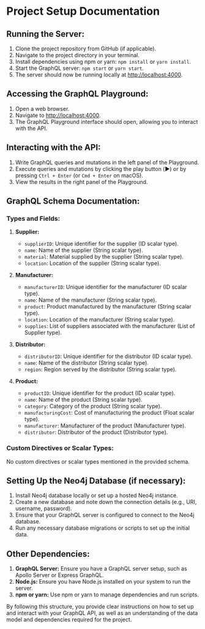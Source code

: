 # Project Setup Documentation

## Running the Server:
1. Clone the project repository from GitHub (if applicable).
2. Navigate to the project directory in your terminal.
3. Install dependencies using npm or yarn: `npm install` or `yarn install`.
4. Start the GraphQL server: `npm start` or `yarn start`.
5. The server should now be running locally at [http://localhost:4000](http://localhost:4000).

## Accessing the GraphQL Playground:
1. Open a web browser.
2. Navigate to [http://localhost:4000](http://localhost:4000).
3. The GraphQL Playground interface should open, allowing you to interact with the API.

## Interacting with the API:
1. Write GraphQL queries and mutations in the left panel of the Playground.
2. Execute queries and mutations by clicking the play button (▶️) or by pressing `Ctrl + Enter` (or `Cmd + Enter` on macOS).
3. View the results in the right panel of the Playground.

## GraphQL Schema Documentation:

### Types and Fields:

1. **Supplier:**
   - `supplierID`: Unique identifier for the supplier (ID scalar type).
   - `name`: Name of the supplier (String scalar type).
   - `material`: Material supplied by the supplier (String scalar type).
   - `location`: Location of the supplier (String scalar type).

2. **Manufacturer:**
   - `manufacturerID`: Unique identifier for the manufacturer (ID scalar type).
   - `name`: Name of the manufacturer (String scalar type).
   - `product`: Product manufactured by the manufacturer (String scalar type).
   - `location`: Location of the manufacturer (String scalar type).
   - `supplies`: List of suppliers associated with the manufacturer (List of Supplier type).

3. **Distributor:**
   - `distributorID`: Unique identifier for the distributor (ID scalar type).
   - `name`: Name of the distributor (String scalar type).
   - `region`: Region served by the distributor (String scalar type).

4. **Product:**
   - `productID`: Unique identifier for the product (ID scalar type).
   - `name`: Name of the product (String scalar type).
   - `category`: Category of the product (String scalar type).
   - `manufacturingCost`: Cost of manufacturing the product (Float scalar type).
   - `manufacturer`: Manufacturer of the product (Manufacturer type).
   - `distributor`: Distributor of the product (Distributor type).

### Custom Directives or Scalar Types:
No custom directives or scalar types mentioned in the provided schema.

## Setting Up the Neo4j Database (if necessary):
1. Install Neo4j database locally or set up a hosted Neo4j instance.
2. Create a new database and note down the connection details (e.g., URI, username, password).
3. Ensure that your GraphQL server is configured to connect to the Neo4j database.
4. Run any necessary database migrations or scripts to set up the initial data.

## Other Dependencies:
1. **GraphQL Server:** Ensure you have a GraphQL server setup, such as Apollo Server or Express GraphQL.
2. **Node.js:** Ensure you have Node.js installed on your system to run the server.
3. **npm or yarn:** Use npm or yarn to manage dependencies and run scripts.

By following this structure, you provide clear instructions on how to set up and interact with your GraphQL API, as well as an understanding of the data model and dependencies required for the project.

